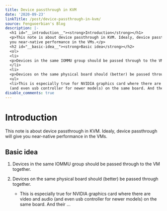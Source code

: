 ```yaml
---
title: Device passthrough in KVM
date: '2020-09-23'
linkTitle: /post/device-passthrough-in-kvm/
source: Fenguoerbian's Blog
description: |-
  <h1 id="__introduction__"><strong>Introduction</strong></h1>
  <p>This note is about device passthrough in KVM. Idealy, device passthrough will give
  you near-native performance in the VMs.</p>
  <h2 id="__basic-idea__"><strong>Basic idea</strong></h2>
  <ol>
  <li>
  <p>Devices in the same IOMMU group should be passed through to the VM together.</p>
  </li>
  <li>
  <p>Devices on the same physical board should (better) be passed through together.</p>
  <ul>
  <li>This is especially true for NVIDIA graphics card where there are video and audio
  (and even usb controller for newer models) on the same board. And their ...
disable_comments: true
---
```

<h1 id="__introduction__"><strong>Introduction</strong></h1>
<p>This note is about device passthrough in KVM. Idealy, device passthrough will give
you near-native performance in the VMs.</p>
<h2 id="__basic-idea__"><strong>Basic idea</strong></h2>
<ol>
<li>
<p>Devices in the same IOMMU group should be passed through to the VM together.</p>
</li>
<li>
<p>Devices on the same physical board should (better) be passed through together.</p>
<ul>
<li>This is especially true for NVIDIA graphics card where there are video and audio
(and even usb controller for newer models) on the same board. And their ...
